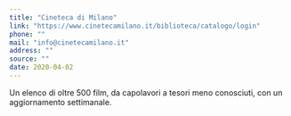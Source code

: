 ```yaml
---
title: "Cineteca di Milano"
link: "https://www.cinetecamilano.it/biblioteca/catalogo/login"
phone: ""
mail: "info@cinetecamilano.it"
address: ""
source: ""
date: 2020-04-02
---
```


Un elenco di oltre 500 film, da capolavori a tesori meno conosciuti, con un aggiornamento settimanale.
